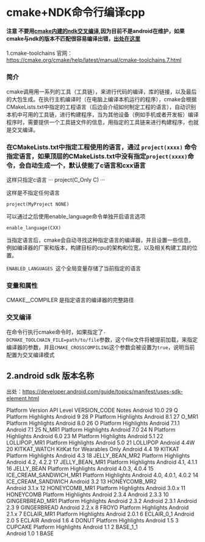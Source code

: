 # cmake+NDK命令行编译cpp

#### 注意 不要用[cmake内建的ndk交叉编译](https://cmake.org/cmake/help/latest/manual/cmake-toolchains.7.html#cross-compiling-for-android),因为目前不是android在维护，如果cmake与ndk的版本不匹配很容易编译出错，[出处在这里](https://developer.android.com/ndk/guides/cmake)

1.cmake-toolchains
官网： https://cmake.org/cmake/help/latest/manual/cmake-toolchains.7.html

### 简介
cmake调用用一系列的工具（工具链），来进行代码的编译，库的链接，以及最后的大包生成。在执行主机编译时（在电脑上编译本机运行的程序），cmake会根据CMakeLists.txt中指定的工程语言（后边会介绍如何制定工程的语言），自动识别本机中可用的工具链，进行构建程序，当为其他设备（例如手机或者开发板）编译程序时，需要提供一个工具链文件的信息，用指定的工具链来进行构建程序，也就是交叉编译。

### 在CMakeLists.txt中指定工程使用的语言，通过 ``project(xxxx)`` 命令指定语言，如果顶层的CMakeLists.txt中没有指定``project(xxxx)``命令，会自动生成一个，默认使能了c语言和cxx语言

这样只指定c语言
···
project(C_Only C)
···

这样是不指定任何语言
```
project(MyProject NONE)
```

可以通过之后使用enable_language命令单独开启语言选项
```
enable_language(CXX)
```
当指定语言后，cmake会自动寻找这种指定语言的编译器，并且设置一些信息，例如编译器的厂家和版本，构建目标的cpu的架构和位宽，以及相关构建工具的位置。

``ENABLED_LANGUAGES ``这个全局变量存储了当前指定的语言

### 变量和属性

 CMAKE_<LANG>_COMPILER 是指定语言<LANG>的编译器的完整路径
  
### 交叉编译

在命令行执行cmake命令时，如果指定了``-DCMAKE_TOOLCHAIN_FILE=path/to/file``参数，这个file文件将被提前加载，来指定编译器的参数，并且``CMAKE_CROSSCOMPILING``这个参数会被设置为``true``，说明当前配置为交叉编译模式


## 2.android sdk 版本名称
出处：https://developer.android.com/guide/topics/manifest/uses-sdk-element.html


Platform Version	API Level	VERSION_CODE	Notes
Android 10.0	29	Q	Platform Highlights
Android 9	28	P	Platform Highlights
Android 8.1	27	O_MR1	Platform Highlights
Android 8.0	26	O	Platform Highlights
Android 7.1.1
Android 7.1	25	N_MR1	Platform Highlights
Android 7.0	24	N	Platform Highlights
Android 6.0	23	M	Platform Highlights
Android 5.1	22	LOLLIPOP_MR1	Platform Highlights
Android 5.0	21	LOLLIPOP
Android 4.4W	20	KITKAT_WATCH	KitKat for Wearables Only
Android 4.4	19	KITKAT	Platform Highlights
Android 4.3	18	JELLY_BEAN_MR2	Platform Highlights
Android 4.2, 4.2.2	17	JELLY_BEAN_MR1	Platform Highlights
Android 4.1, 4.1.1	16	JELLY_BEAN	Platform Highlights
Android 4.0.3, 4.0.4	15	ICE_CREAM_SANDWICH_MR1	Platform Highlights
Android 4.0, 4.0.1, 4.0.2	14	ICE_CREAM_SANDWICH
Android 3.2	13	HONEYCOMB_MR2	
Android 3.1.x	12	HONEYCOMB_MR1	Platform Highlights
Android 3.0.x	11	HONEYCOMB	Platform Highlights
Android 2.3.4
Android 2.3.3	10	GINGERBREAD_MR1	Platform Highlights
Android 2.3.2
Android 2.3.1
Android 2.3	9	GINGERBREAD
Android 2.2.x	8	FROYO	Platform Highlights
Android 2.1.x	7	ECLAIR_MR1	Platform Highlights
Android 2.0.1	6	ECLAIR_0_1
Android 2.0	5	ECLAIR
Android 1.6	4	DONUT	Platform Highlights
Android 1.5	3	CUPCAKE	Platform Highlights
Android 1.1	2	BASE_1_1	
Android 1.0	1	BASE
